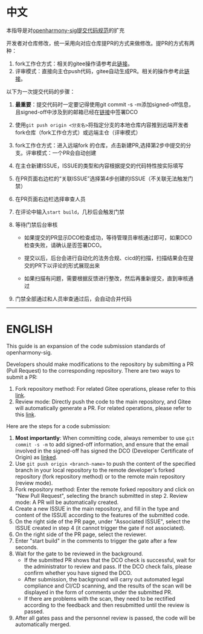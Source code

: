 # 中文 
本指导是对[openharmony-sig提交代码规范](https://gitee.com/openharmony-sig/sig-content/blob/master/Infrastructure/docs/manual/gitee%E6%8F%90pr%E5%B8%B8%E8%A7%84%E6%93%8D%E4%BD%9C.md)的扩充

开发者对仓库修改，统一采用向对应仓库提PR的方式来做修改。提PR的方式有两种：
1. fork工作仓方式：相关的gitee操作请参考此[链接](https://gitee.com/help/articles/4128#article-header0)。
2. 评审模式：直接向主仓push代码，gitee自动生成PR。相关的操作参考此[链接](https://gitee.com/help/articles/4346)。

以下为一次提交代码的步骤：
1. **最重要**：提交代码时一定要记得使用git commit -s -m添加signed-off信息，且signed-off中涉及到的邮箱已经在[链接](https://dco.openharmony.io/sign/Z2l0ZWUlMkZvcGVuX2hhcm1vbnk=)中签署DCO

2. 使用`git push origin <分支名>`将指定分支的本地仓库内容推到远端开发者fork仓库（fork工作仓方式）或远端主仓（评审模式）

3. fork工作仓方式：进入远端fork 的仓库，点击新建PR,选择第2步中提交的分支。评审模式：一个PR会自动创建

4. 在主仓新建ISSUE，ISSUE的类型和内容根据提交的代码特性按实际填写
   
5. 在PR页面右边栏的“关联ISSUE”选择第4步创建的ISSUE（不关联无法触发门禁）
   
6. 在PR页面右边栏选择审查人员
   
7. 在评论中输入`start build`，几秒后会触发门禁
    
8. 等待门禁后台审核

   * 如果提交的PR显示DCO检查成功，等待管理员审核通过即可，如果DCO检查失败，请确认是否签署DCO。

   * 提交以后，后台会进行自动化的法务合规、cicd的扫描，扫描结果会在提交的PR下以评论的形式展现出来

   * 如果扫描有问题，需要根据反馈进行整改，然后再重新提交，直到审核通过
  
9. 门禁全部通过和人员审查通过后，会自动合并代码

***
# ENGLISH
This guide is an expansion of the code submission standards of openharmony-sig.

Developers should make modifications to the repository by submitting a PR (Pull Request) to the corresponding repository. There are two ways to submit a PR:

1. Fork repository method: For related Gitee operations, please refer to this [link](https://gitee.com/help/articles/4128#article-header0).
2. Review mode: Directly push the code to the main repository, and Gitee will automatically generate a PR. For related operations, please refer to this [link](https://gitee.com/help/articles/4346).
   
Here are the steps for a code submission:

1. **Most importantly**: When committing code, always remember to use `git commit -s -m` to add signed-off information, and ensure that the email involved in the signed-off has signed the DCO (Developer Certificate of Origin) as [linked](https://dco.openharmony.io/sign/Z2l0ZWUlMkZvcGVuX2hhcm1vbnk=).
2. Use `git push origin <branch-name>` to push the content of the specified branch in your local repository to the remote developer's forked repository (fork repository method) or to the remote main repository (review mode).
3. Fork repository method: Enter the remote forked repository and click on "New Pull Request", selecting the branch submitted in step 2. Review mode: A PR will be automatically created.
4. Create a new ISSUE in the main repository, and fill in the type and content of the ISSUE according to the features of the submitted code.
5. On the right side of the PR page, under "Associated ISSUE", select the ISSUE created in step 4 (it cannot trigger the gate if not associated).
6. On the right side of the PR page, select the reviewer.
7. Enter "start build" in the comments to trigger the gate after a few seconds.
8. Wait for the gate to be reviewed in the background.
   * If the submitted PR shows that the DCO check is successful, wait for the administrator to review and pass. If the DCO check fails, please confirm whether you have signed the DCO.
   * After submission, the background will carry out automated legal compliance and CI/CD scanning, and the results of the scan will be displayed in the form of comments under the submitted PR.
   * If there are problems with the scan, they need to be rectified according to the feedback and then resubmitted until the review is passed.
9. After all gates pass and the personnel review is passed, the code will be automatically merged.